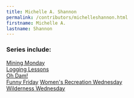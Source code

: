 ```yaml
---
title: Michelle A. Shannon
permalink: /contributors/michelleshannon.html
firstname: Michelle A.
lastname: Shannon
---
```


### Series include: 
<a href="https://harvester.lib.uidaho.edu/series/miningmonday.html">Mining Monday</a><br>
<a href="https://harvester.lib.uidaho.edu/series/logginglessons.html">Logging Lessons</a><br>
<a href="https://harvester.lib.uidaho.edu/series/ohdam.html">Oh Dam!</a><br> 
<a href="https://harvester.lib.uidaho.edu/series/funnyfriday.html">Funny Friday</a>
<a href="https://harvester.lib.uidaho.edu/series/womensrec.html">Women's Recreation Wednesday</a><br>
<a href="https://harvester.lib.uidaho.edu/series/wildernesswednesdays.html">Wilderness Wednesday</a><br>
